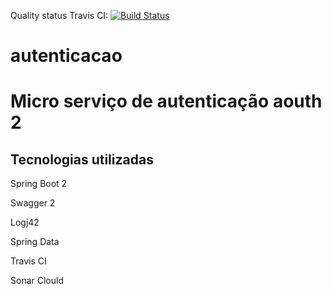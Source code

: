 

Quality status Travis CI:  [![Build Status](https://travis-ci.org/adilsonsilva/autenticacao.svg?branch=master)](https://travis-ci.org/adilsonsilva/autenticaca)

# autenticacao

# Micro serviço de autenticação aouth 2

## Tecnologias utilizadas

Spring Boot 2 

Swagger 2 

Logj42

Spring Data

Travis CI

Sonar Clould

